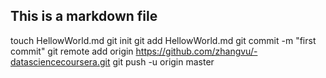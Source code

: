 ## This is a markdown file
touch HellowWorld.md
git init
git add HellowWorld.md
git commit -m "first commit"
git remote add origin https://github.com/zhangvu/-datasciencecoursera.git
git push -u origin master
